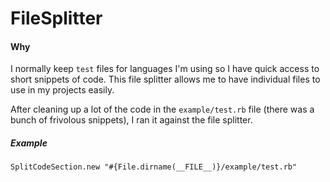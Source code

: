 # FileSplitter

#### Why
I normally keep `test` files for languages I'm using so I have quick access to short snippets of code. This file splitter allows me to have individual files to use in my projects easily.

After cleaning up a lot of the code in the `example/test.rb` file (there was a bunch of frivolous snippets), I ran it against the file splitter.

##### Example

`SplitCodeSection.new "#{File.dirname(__FILE__)}/example/test.rb"`
